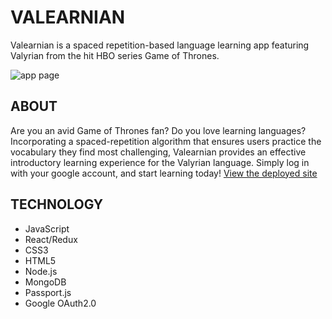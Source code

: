 # VALEARNIAN
Valearnian is a spaced repetition-based language learning app featuring Valyrian from the hit HBO series Game of Thrones.

![app page](/public/valearnian.png)

## ABOUT
Are you an avid Game of Thrones fan? Do you love learning languages? Incorporating a spaced-repetition algorithm that ensures users practice the vocabulary they find most challenging, Valearnian provides an effective introductory learning experience for the Valyrian language. Simply log in with your google account, and start learning today! [View the deployed site](https://valearnon.herokuapp.com)

## TECHNOLOGY

* JavaScript
* React/Redux
* CSS3
* HTML5
* Node.js
* MongoDB
* Passport.js
* Google OAuth2.0
